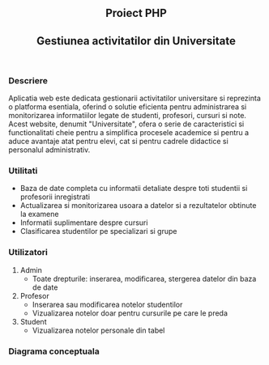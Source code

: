 <!DOCTYPE html>
<html lang="ro">
<head>
    <meta charset="UTF-8">
    <meta name="author" content="Catalin">
    <link rel="stylesheet" href="style-index.css">
    <!-- <link rel="icon" href="./icon.png"> -->
    <!-- <link rel="stylesheet" href="https://cdnjs.cloudflare.com/ajax/libs/font-awesome/6.4.0/css/all.min.css" integrity="sha512-iecdLmaskl7CVkqkXNQ/ZH/XLlvWZOJyj7Yy7tcenmpD1ypASozpmT/E0iPtmFIB46ZmdtAc9eNBvH0H/ZpiBw==" crossorigin="anonymous" referrerpolicy="no-referrer">
    <script type="text/javascript" src="index.js"></script> -->
</head>
<body>
    <header>
        <div class="title">
            <h2 class="proiect">Proiect PHP</h2>
            <h2 class="nume">Gestiunea activitatilor din Universitate</h2>
        </div>
    </header>
    <main>
        <div>
            <h3>Descriere</h3>
            <p>Aplicatia web este dedicata gestionarii activitatilor universitare si reprezinta o platforma esentiala, oferind o solutie eficienta pentru administrarea si monitorizarea informatiilor legate de studenti, profesori, cursuri si note. Acest website, denumit "Universitate", ofera o serie de caracteristici si functionalitati cheie pentru a simplifica procesele academice si pentru a aduce avantaje atat pentru elevi, cat si pentru cadrele didactice si personalul administrativ.</p>
        </div>
        <div>
            <h3>Utilitati</h3>
            <ul>
                <li>Baza de date completa cu informatii detaliate despre toti studentii si profesorii inregistrati</li>
                <li>Actualizarea si monitorizarea usoara a datelor si a rezultatelor obtinute la examene</li>
                <li>Informatii suplimentare despre cursuri</li>
                <li>Clasificarea studentilor pe specializari si grupe</li>
            </ul>
        </div>
        <div>
            <h3>Utilizatori</h3>
            <ol>
                <li>Admin
                    <ul>
                        <li>Toate drepturile: inserarea, modificarea, stergerea datelor din baza de date</li>
                    </ul>
                </li>
                <li>Profesor
                    <ul>
                        <li>Inserarea sau modificarea notelor studentilor</li>
                        <li>Vizualizarea notelor doar pentru cursurile pe care le preda</li>
                    </ul>
                </li>
                <li>Student
                    <ul>
                        <li>Vizualizarea notelor personale din tabel</li>
                    </ul>
                </li>
            </ol>
        </div>
        <div>
            <h3>Diagrama conceptuala</h3>
            <div class="img"><img src="./baza.jpg" alt=""></div>
        </div>
    </main>
</body>
</html>
